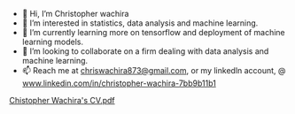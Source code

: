 - 👋 Hi, I’m Christopher wachira
- 👀 I’m interested in statistics, data analysis and machine learning. 
- 🌱 I’m currently learning more on tensorflow and deployment of machine learning models.
- 💞️ I’m looking to collaborate on a firm dealing with data analysis and machine learning.
- 📫 Reach me at chriswachira873@gmail.com, or my linkedln account, @ www.linkedin.com/in/christopher-wachira-7bb9b11b1

<!---
chriswachir/chriswachir is a ✨ special ✨ repository because its `README.md` (this file) appears on your GitHub profile.
You can click the Preview link to take a look at your changes.
--->
[Chistopher Wachira's CV.pdf](https://github.com/chriswachir/chriswachir/files/8192750/Chistopher.Wachira.s.CV.pdf)
